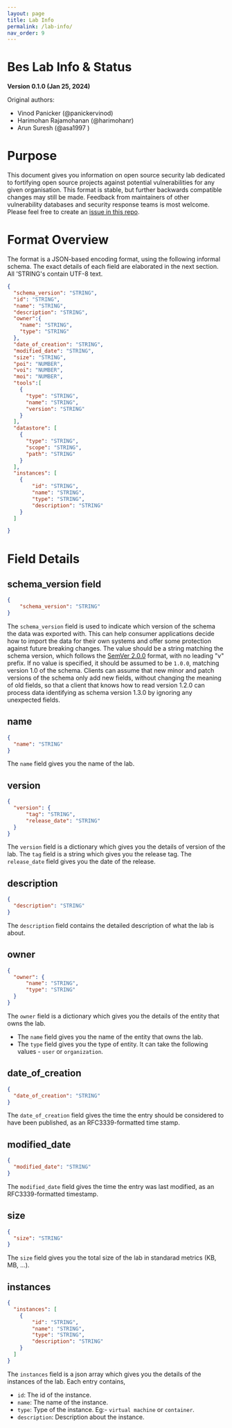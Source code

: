 ```yaml
---
layout: page
title: Lab Info
permalink: /lab-info/
nav_order: 9
---
```


# Bes Lab Info & Status

**Version 0.1.0 (Jan 25, 2024)**

Original authors:
- Vinod Panicker (@panickervinod)
- Harimohan Rajamohanan (@harimohanr)
- Arun Suresh (@asa1997 )

# Purpose

This document gives you information on open source security lab dedicated to fortifying open source projects against potential vulnerabilities for any given organisation.
This format is stable, but further backwards compatible changes may still be made.
Feedback from maintainers of other vulnerability databases and security response teams
is most welcome. Please feel free to create an [issue in this repo](https://github.com/Be-Secure/bes-schema/issues/new).

# Format Overview

The format is a JSON-based encoding format, using the following informal schema.
The exact details of each field are elaborated in the next section. All 'STRING's
contain UTF-8 text.

```json
{
  "schema_version": "STRING",
  "id": "STRING",
  "name": "STRING",
  "description": "STRING",
  "owner":{
    "name": "STRING",
    "type": "STRING"
  },
  "date_of_creation": "STRING",
  "modified_date": "STRING",
  "size": "STRING",
  "poi": "NUMBER",
  "voi": "NUMBER",
  "moi": "NUMBER",
  "tools":[
    {
      "type": "STRING",
      "name": "STRING",
      "version": "STRING"
    }
  ],
  "datastore": [
    {
      "type": "STRING",
      "scope": "STRING",
      "path": "STRING"
    }
  ],
  "instances": [
    {
        "id": "STRING",
        "name": "STRING",
        "type": "STRING",
        "description": "STRING"
    }
  ]

}
```

# Field Details

## schema_version field

```json
{
	"schema_version": "STRING"
}
```

The `schema_version` field is used to indicate which version of the schema
the data was exported with. This can help consumer applications
decide how to import the data for their own systems and offer some protection
against future breaking changes. The value should be a string matching the 
schema version, which follows the [SemVer 2.0.0](https://semver.org) format, with
no leading "v" prefix. If no value is specified, it should be assumed to be `1.0.0`,
matching version 1.0 of the schema. Clients can assume that new minor and patch
versions of the schema only add new fields, without changing the meaning of old
fields, so that a client that knows how to read version 1.2.0 can process data
identifying as schema version 1.3.0 by ignoring any unexpected fields. 


## name

```json
{
  "name": "STRING"
}
```

The `name` field gives you the name of the lab.

## version

```json
{
  "version": {
      "tag": "STRING",
      "release_date": "STRING"
  }
}
```

The `version` field is a dictionary which gives you the details of version of the lab. The `tag` field is a string which gives you the release tag. The `release_date` field gives you the date of the release.

## description

```json
{
  "description": "STRING"
}
```

The `description` field contains the detailed description of what the lab is about.

## owner

```json
{
  "owner": {
      "name": "STRING",
      "type": "STRING"
  }
}
```

The `owner` field is a dictionary which gives you the details of the entity that owns the lab.

- The `name` field gives you the name of the entity that owns the lab.
- The `type` field gives you the type of entity. It can take the following values - `user` or `organization`.


## date_of_creation

```json
{
  "date_of_creation": "STRING"
}
```

The `date_of_creation` field gives the time the entry should be considered to have been published, as an RFC3339-formatted time stamp.


## modified_date

```json
{
  "modified_date": "STRING"
}
```

The `modified_date` field gives the time the entry was last modified, as an RFC3339-formatted timestamp.

## size

```json
{
  "size": "STRING"
}
```

The `size` field gives you the total size of the lab in standarad metrics (KB, MB, ...).

## instances

```json
{
  "instances": [
    {
        "id": "STRING",
        "name": "STRING",
        "type": "STRING",
        "description": "STRING"
    }
  ]
}
```

The `instances` field is a json array which gives you the details of the instances of the lab. Each entry contains,

- `id`: The id of the instance.
- `name`: The name of the instance.
- `type`: Type of the instance. Eg:- `virtual machine` or `container`.
- `description`: Description about the instance.





